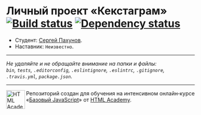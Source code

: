 # Личный проект «Кекстаграм» [![Build status][travis-image]][travis-url] [![Dependency status][dependency-image]][dependency-url]

* Студент: [Сергей Пахунов](https://up.htmlacademy.ru/javascript/8/user/199149).
* Наставник: `Неизвестно`.

---

_Не удаляйте и не обращайте внимание на папки и файлы:_<br>
_`bin`, `tests`, `.editorconfig`, `.eslintignore`, `.eslintrc`, `.gitignore`, `.travis.yml`, `package.json`._

---

<a href="https://htmlacademy.ru/intensive/javascript"><img align="left" width="50" height="50" title="HTML Academy" src="https://up.htmlacademy.ru/static/img/intensive/javascript/logo-for-github.svg"></a>

Репозиторий создан для обучения на интенсивном онлайн‑курсе «[Базовый JavaScript](https://htmlacademy.ru/intensive/javascript)» от [HTML Academy](https://htmlacademy.ru).

[travis-image]: https://travis-ci.org/htmlacademy-javascript/199149-kekstagram.svg?branch=master
[travis-url]: https://travis-ci.org/htmlacademy-javascript/199149-kekstagram
[dependency-image]: https://david-dm.org/htmlacademy-javascript/199149-kekstagram.svg?style=flat-square
[dependency-url]: https://david-dm.org/htmlacademy-javascript/199149-kekstagram
